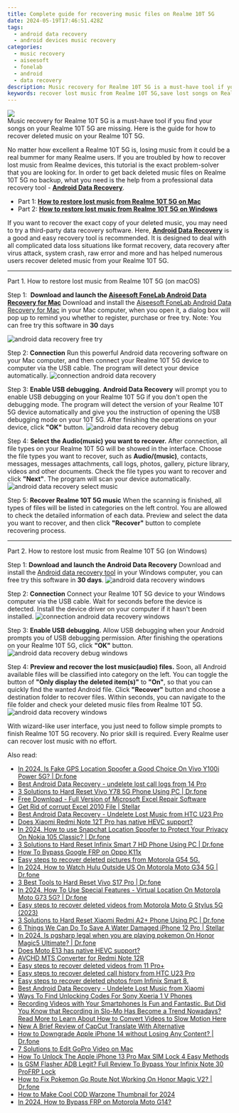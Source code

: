 ```yaml
---
title: Complete guide for recovering music files on Realme 10T 5G
date: 2024-05-19T17:46:51.428Z
tags: 
  - android data recovery
  - android devices music recovery
categories: 
  - music recovery
  - aiseesoft
  - fonelab
  - android
  - data recovery
description: Music recovery for Realme 10T 5G is a must-have tool if you find your songs on your Realme 10T 5G are missing. Here is the guide for how to recover deleted music on your Realme 10T 5G.
keywords: recover lost music from Realme 10T 5G,save lost songs on Realme 10T 5G,Unerase music from Realme 10T 5G,undelete songs from Realme 10T 5G,restore deleted songs files on Realme 10T 5G,broken Realme 10T 5G songs recovery solution,restore song when deleted in Realme 10T 5G,recover deleted music 2018 for Realme 10T 5G,how to get music back from Realme 10T 5G,how to recover music Realme 10T 5G,how to get the music back on Realme 10T 5G,Realme 10T 5G song recovery
---
```


<img src="https://img0mobiles.techidaily.com/images/best-assets/devices/realme/realme-10t-5g/1.jpg" class="atpl-imgstyle"  />

<div class="atpl-content atpl-for-fonelab-android recover-music">

<div class="atpl-post-description-part-1">
Music recovery for Realme 10T 5G is a must-have tool if you find your songs on your Realme 10T 5G are missing. Here is the guide for how to recover deleted music on your Realme 10T 5G.
</div>



<div class="atpl-post-description-part-2">
<div class="tpl-content-sub-paragraph-normal">
  <p>
      No matter how excellent a Realme 10T 5G is, losing music from it could be a real bummer for many Realme users. If you are troubled by how to recover lost music from Realme  devices, this tutorial is the exact problem-solver that you are looking for. In order to get back deleted music files on Realme 10T 5G no backup, what you need is the help from a professional data recovery tool - <a href="https://tools.techidaily.com/aiseesoft-android-data-recovery/" ><strong>Android Data Recovery</strong></a>.
  </p>
</div>
</div>

<ul>
  <li>Part 1: <strong><a href="#p1">How to restore lost music from Realme 10T 5G on Mac</a></strong></li>
  <li>Part 2: <strong><a href="#p2">How to restore lost music from Realme 10T 5G on Windows</a></strong></li>
</ul>


<div class="atpl-post-description-part-3">
<div class="tpl-content-sub-paragraph-normal">
  <p>
    If you want to recover the exact copy of your deleted music, you may need to try a third-party data recovery software. Here, <a href="https://tools.techidaily.com/aiseesoft-android-data-recovery/" ><strong>Android Data Recovery</strong></a> is a good and easy recovery tool is recommended. It is designed to deal with all complicated data loss situations like format recovery, data recovery after virus attack, system crash, raw error and more and has helped numerous users recover deleted music from your Realme 10T 5G.
  </p>
</div>
</div>



<!-- Part 1 -->
<a id="p1" name="p1" ></a><hr>

<div>
  <span class="atpl-step-part-style">Part 1. How to restore lost music from Realme 10T 5G (on macOS)</span>
</div>

<span class="atpl-stepstyle-a"><span>Step 1: </span></span> <strong>Download and launch the <a href="https://tools.techidaily.com/aiseesoft-android-data-recovery-for-mac/" >Aiseesoft FoneLab Android Data Recovery for Mac</a></strong>
Download and install the <a href="https://tools.techidaily.com/aiseesoft-android-data-recovery-for-mac/" >Aiseesoft FoneLab Android Data Recovery for Mac</a> in your Mac computer, when you open it, a dialog box will pop up to remind you whether to register, purchase or free try.
Note: You can free try this software in <strong>30</strong> days

<img src="https://tools.techidaily.com/images/apps/aiseesoft/android-data-recovery/mac-free-try.png" class="atpl-imgstyle" alt="android data recovery free try" />

<span class="atpl-stepstyle-a"><span>Step 2: </span></span> <strong>Connection</strong>
Run this powerful Android data recovering software on your Mac computer, and then connect your Realme 10T 5G device to computer via the USB cable. The program will detect your device automatically.
<img src="https://tools.techidaily.com/images/apps/aiseesoft/android-data-recovery/mac-connection-interface.jpg" class="atpl-imgstyle" alt="connection android data recovery" />

<span class="atpl-stepstyle-a"><span>Step 3: </span></span> <strong>Enable USB debugging.</strong>
<strong>Android Data Recovery</strong> will prompt you to enable USB debugging on your Realme 10T 5G if you don't open the debugging mode. The program will detect the version of your Realme 10T 5G device automatically and give you the instruction of opening the USB debugging mode on your 10T 5G. After finishing the operations on your device, click <strong>"OK"</strong> button.
<img src="https://tools.techidaily.com/images/apps/aiseesoft/android-data-recovery/mac-android-usb-debug.jpg"  class="atpl-imgstyle" alt="android data recovery debug" />

<span class="atpl-stepstyle-a"><span>Step 4: </span></span> <strong>Select the Audio(music) you want to recover.</strong>
After connection, all file types on your Realme 10T 5G will be showed in the interface. Choose the file types you want to recover, such as <strong>Audio/(music)</strong>, contacts, messages, messages attachments, call logs, photos, gallery, picture library, videos and other documents. Check the file types you want to recover and click <b>"Next"</b>. The program will scan your device automatically.
<img src="https://tools.techidaily.com/images/apps/aiseesoft/android-data-recovery/mac-choose-type-music.jpg" class="atpl-imgstyle" alt="android data recovery select music" />

<span class="atpl-stepstyle-a"><span>Step 5: </span></span> <strong>Recover Realme 10T 5G music</strong>
When the scanning is finished, all types of files will be listed in categories on the left control. You are allowed to check the detailed information of each data. Preview and select the data you want to recover, and then click <b>"Recover"</b> button to complete recovering process.


<a id="p2" name="p2"></a><hr>

<!-- Part 2 -->
<div>
  <span class="atpl-step-part-style">Part 2. How to restore lost music from Realme 10T 5G (on Windows)</span>
</div>

<span class="atpl-stepstyle-a"><span>Step 1: </span></span> <strong>Download and launch the Android Data Recovery</strong>
Download and install the <a href="https://tools.techidaily.com/aiseesoft-android-data-recovery-for-win/" >Android data recovery tool</a> in your Windows computer, you can free try this software in <b>30 days</b>.
<img src="https://tools.techidaily.com/images/apps/aiseesoft/android-data-recovery/win-start-interface.png"  class="atpl-imgstyle" alt="android data recovery windows" />

<span class="atpl-stepstyle-a"><span>Step 2: </span></span> <strong>Connection</strong>
Connect your Realme 10T 5G device to your Windows computer via the USB cable. Wait for seconds before the device is detected. Install the device driver on your computer if it hasn't been installed.
<img src="https://tools.techidaily.com/images/apps/aiseesoft/android-data-recovery/win-connection-interface.png" class="atpl-imgstyle" alt="connection android data recovery windows" />

<span class="atpl-stepstyle-a"><span>Step 3: </span></span> <strong>Enable USB debugging.</strong>
Allow USB debugging when your Android prompts you of USB debugging permission. After finishing the operations on your Realme 10T 5G, click <b>"OK"</b> button.
<img src="https://tools.techidaily.com/images/apps/aiseesoft/android-data-recovery/win-android-usb-debug.png" class="atpl-imgstyle" alt="android data recovery debug windows" />

<span class="atpl-stepstyle-a"><span>Step 4: </span></span> <strong>Preview and recover the lost music(audio) files.</strong>
Soon, all Android available files will be classified into category on the left. You can toggle the button of <b>"Only display the deleted item(s)"</b> to <b>"On"</b>, so that you can quickly find the wanted Android file. Click <b>"Recover"</b> button and choose a destination folder to recover files. Within seconds, you can navigate to the file folder and check your deleted music files from Realme 10T 5G.
<img src="https://tools.techidaily.com/images/apps/aiseesoft/android-data-recovery/win-recover-music.jpg" class="atpl-imgstyle" alt="android data recovery windows" />

<div class="atpl-post-description-part-4">
<div class="tpl-content-sub-paragraph-normal">
  <p>
    With wizard-like user interface, you just need to follow simple prompts to finish Realme 10T 5G recovery. No prior skill is required. Every Realme user can recover lost music with no effort.
  </p>
</div>
</div>


<ins class="adsbygoogle"
     style="display:block"
     data-ad-client="ca-pub-7571918770474297"
     data-ad-slot="8358498916"
     data-ad-format="auto"
     data-full-width-responsive="true"></ins>



</div>
<ins class="adsbygoogle"
    style="display:block"
    data-ad-format="autorelaxed"
    data-ad-client="ca-pub-7571918770474297"
    data-ad-slot="1223367746"></ins>

<span class="atpl-alsoreadstyle">Also read:</span>
<div><ul>
<li><a href="https://phone-solutions.techidaily.com/in-2024-is-fake-gps-location-spoofer-a-good-choice-on-vivo-y100i-power-5g-drfone-by-drfone-virtual-android/"><u>In 2024, Is Fake GPS Location Spoofer a Good Choice On Vivo Y100i Power 5G? | Dr.fone</u></a></li>
<li><a href="https://phone-solutions.techidaily.com/best-android-data-recovery-undelete-lost-call-logs-from-14-pro-by-fonelab-android-recover-call-logs/"><u>Best Android Data Recovery - undelete lost call logs from 14 Pro</u></a></li>
<li><a href="https://phone-solutions.techidaily.com/3-solutions-to-hard-reset-vivo-y78-5g-phone-using-pc-drfone-by-drfone-reset-android-reset-android/"><u>3 Solutions to Hard Reset Vivo Y78 5G Phone Using PC | Dr.fone</u></a></li>
<li><a href="https://phone-solutions.techidaily.com/free-download-full-version-of-microsoft-excel-repair-software-by-stellar-guide/"><u>Free Download - Full Version of Microsoft Excel Repair Software</u></a></li>
<li><a href="https://phone-solutions.techidaily.com/get-rid-of-corrupt-excel-2010-file-stellar-by-stellar-guide/"><u>Get Rid of corrupt Excel 2010 File | Stellar</u></a></li>
<li><a href="https://phone-solutions.techidaily.com/best-android-data-recovery-undelete-lost-music-from-htc-u23-pro-by-fonelab-android-recover-music/"><u>Best Android Data Recovery - Undelete Lost Music from HTC U23 Pro</u></a></li>
<li><a href="https://phone-solutions.techidaily.com/does-xiaomi-redmi-note-12t-pro-has-native-hevc-support-by-aiseesoft-video-converter-play-hevc-video-on-android/"><u>Does Xiaomi Redmi Note 12T Pro has native HEVC support?</u></a></li>
<li><a href="https://phone-solutions.techidaily.com/in-2024-how-to-use-snapchat-location-spoofer-to-protect-your-privacy-on-nokia-105-classic-drfone-by-drfone-virtual-android/"><u>In 2024, How to use Snapchat Location Spoofer to Protect Your Privacy On Nokia 105 Classic? | Dr.fone</u></a></li>
<li><a href="https://phone-solutions.techidaily.com/3-solutions-to-hard-reset-infinix-smart-7-hd-phone-using-pc-drfone-by-drfone-reset-android-reset-android/"><u>3 Solutions to Hard Reset Infinix Smart 7 HD Phone Using PC | Dr.fone</u></a></li>
<li><a href="https://phone-solutions.techidaily.com/how-to-bypass-google-frp-on-oppo-k11x-by-drfone-android-unlock-remove-google-frp/"><u>How To Bypass Google FRP on Oppo K11x</u></a></li>
<li><a href="https://phone-solutions.techidaily.com/easy-steps-to-recover-deleted-pictures-from-motorola-g54-5g-by-fonelab-android-recover-pictures/"><u>Easy steps to recover deleted pictures from Motorola G54 5G.</u></a></li>
<li><a href="https://phone-solutions.techidaily.com/in-2024-how-to-watch-hulu-outside-us-on-motorola-moto-g34-5g-drfone-by-drfone-virtual-android/"><u>In 2024, How to Watch Hulu Outside US On Motorola Moto G34 5G | Dr.fone</u></a></li>
<li><a href="https://phone-solutions.techidaily.com/3-best-tools-to-hard-reset-vivo-s17-pro-drfone-by-drfone-reset-android-reset-android/"><u>3 Best Tools to Hard Reset Vivo S17 Pro | Dr.fone</u></a></li>
<li><a href="https://phone-solutions.techidaily.com/in-2024-how-to-use-special-features-virtual-location-on-motorola-moto-g73-5g-drfone-by-drfone-virtual-android/"><u>In 2024, How To Use Special Features - Virtual Location On Motorola Moto G73 5G? | Dr.fone</u></a></li>
<li><a href="https://phone-solutions.techidaily.com/easy-steps-to-recover-deleted-videos-from-motorola-moto-g-stylus-5g-2023-by-fonelab-android-recover-video/"><u>Easy steps to recover deleted videos from Motorola Moto G Stylus 5G (2023)</u></a></li>
<li><a href="https://phone-solutions.techidaily.com/3-solutions-to-hard-reset-xiaomi-redmi-a2plus-phone-using-pc-drfone-by-drfone-reset-android-reset-android/"><u>3 Solutions to Hard Reset Xiaomi Redmi A2+ Phone Using PC | Dr.fone</u></a></li>
<li><a href="https://phone-solutions.techidaily.com/6-things-we-can-do-to-save-a-water-damaged-iphone-12-pro-stellar-by-stellar-data-recovery-ios-iphone-data-recovery/"><u>6 Things We Can Do To Save A Water Damaged iPhone 12 Pro | Stellar</u></a></li>
<li><a href="https://phone-solutions.techidaily.com/in-2024-is-pgsharp-legal-when-you-are-playing-pokemon-on-honor-magic5-ultimate-drfone-by-drfone-virtual-android/"><u>In 2024, Is pgsharp legal when you are playing pokemon On Honor Magic5 Ultimate? | Dr.fone</u></a></li>
<li><a href="https://phone-solutions.techidaily.com/does-moto-e13-has-native-hevc-support-by-aiseesoft-video-converter-play-hevc-video-on-android/"><u>Does Moto E13 has native HEVC support?</u></a></li>
<li><a href="https://phone-solutions.techidaily.com/avchd-mts-converter-for-redmi-note-12r-by-aiseesoft-video-converter-play-mts-on-android/"><u>AVCHD MTS Converter for Redmi Note 12R</u></a></li>
<li><a href="https://phone-solutions.techidaily.com/easy-steps-to-recover-deleted-videos-from-11-proplus-by-fonelab-android-recover-video/"><u>Easy steps to recover deleted videos from 11 Pro+</u></a></li>
<li><a href="https://phone-solutions.techidaily.com/easy-steps-to-recover-deleted-call-history-from-htc-u23-pro-by-fonelab-android-recover-call-logs/"><u>Easy steps to recover deleted call history from HTC U23 Pro</u></a></li>
<li><a href="https://phone-solutions.techidaily.com/easy-steps-to-recover-deleted-photos-from-infinix-smart-8-by-fonelab-android-recover-photos/"><u>Easy steps to recover deleted photos from Infinix Smart 8.</u></a></li>
<li><a href="https://phone-solutions.techidaily.com/best-android-data-recovery-undelete-lost-music-from-xiaomi-by-fonelab-android-recover-music/"><u>Best Android Data Recovery - Undelete Lost Music from Xiaomi</u></a></li>
<li><a href="https://sim-unlock.techidaily.com/ways-to-find-unlocking-codes-for-sony-xperia-1-v-phones-by-drfone-android/"><u>Ways To Find Unlocking Codes For Sony Xperia 1 V Phones</u></a></li>
<li><a href="https://ai-editing-video.techidaily.com/recording-videos-with-your-smartphones-is-fun-and-fantastic-but-did-you-know-that-recording-in-slo-mo-has-become-a-trend-nowadays-read-more-to-learn-about-h/"><u>Recording Videos with Your Smartphones Is Fun and Fantastic. But Did You Know that Recording in Slo-Mo Has Become a Trend Nowadays? Read More to Learn About How to Convert Videos to Slow Motion Here</u></a></li>
<li><a href="https://ai-video-translation.techidaily.com/new-a-brief-review-of-capcut-translate-with-alternative/"><u>New A Brief Review of CapCut Translate With Alternative</u></a></li>
<li><a href="https://techidaily.com/how-to-downgrade-apple-iphone-14-without-losing-any-content-drfone-by-drfone-ios-system-repair-ios-system-repair/"><u>How to Downgrade Apple iPhone 14 without Losing Any Content? | Dr.fone</u></a></li>
<li><a href="https://ai-editing-video.techidaily.com/7-solutions-to-edit-gopro-video-on-mac/"><u>7 Solutions to Edit GoPro Video on Mac</u></a></li>
<li><a href="https://sim-unlock.techidaily.com/how-to-unlock-the-apple-iphone-13-pro-max-sim-lock-4-easy-methods-by-drfone-ios/"><u>How To Unlock The Apple iPhone 13 Pro Max SIM Lock 4 Easy Methods</u></a></li>
<li><a href="https://bypass-frp.techidaily.com/is-gsm-flasher-adb-legit-full-review-to-bypass-your-infinix-note-30-profrp-lock-by-drfone-android/"><u>Is GSM Flasher ADB Legit? Full Review To Bypass Your Infinix Note 30 ProFRP Lock</u></a></li>
<li><a href="https://pokemon-go-android.techidaily.com/how-to-fix-pokemon-go-route-not-working-on-honor-magic-v2-drfone-by-drfone-virtual-android/"><u>How to Fix Pokemon Go Route Not Working On Honor Magic V2? | Dr.fone</u></a></li>
<li><a href="https://ai-editing-video.techidaily.com/how-to-make-cool-cod-warzone-thumbnail-for-2024/"><u>How to Make Cool COD Warzone Thumbnail for 2024</u></a></li>
<li><a href="https://android-frp.techidaily.com/in-2024-how-to-bypass-frp-on-motorola-moto-g14-by-drfone-android/"><u>In 2024, How to Bypass FRP on Motorola Moto G14?</u></a></li>
</ul></div>


